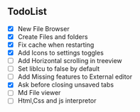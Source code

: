 ## TodoList

- [x] New File Browser
- [x] Create Files and folders
- [x] Fix cache when restarting
- [x] Add Icons to settings toggles
- [ ] Add Horizontal scrolling in treeview
- [ ] Set libIcu to false by default
- [ ] Add Missing features to External editor
- [x] Ask before closing unsaved tabs
- [ ] Md File viewer
- [ ] Html,Css and js interpretor
